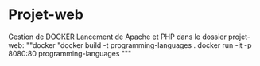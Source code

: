 # Projet-web
Gestion de DOCKER
Lancement de Apache et PHP dans le dossier projet-web:
""docker "docker build -t programming-languages .
docker run -it -p 8080:80 programming-languages """